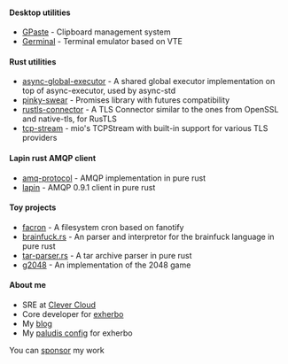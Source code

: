 #### Desktop utilities

  - [GPaste] - Clipboard management system
  - [Germinal] - Terminal emulator based on VTE

#### Rust utilities

  - [async-global-executor] - A shared global executor implementation on top of async-executor, used by async-std
  - [pinky-swear] - Promises library with futures compatibility
  - [rustls-connector] - A TLS Connector similar to the ones from OpenSSL and native-tls, for RusTLS
  - [tcp-stream] - mio's TCPStream with built-in support for various TLS providers

#### Lapin rust AMQP client

  - [amq-protocol] - AMQP implementation in pure rust
  - [lapin] - AMQP 0.9.1 client in pure rust

#### Toy projects

  - [facron] - A filesystem cron based on fanotify
  - [brainfuck.rs] - An parser and interpretor for the brainfuck language in pure rust
  - [tar-parser.rs] - A tar archive parser in pure rust
  - [g2048] - An implementation of the 2048 game

#### About me

  - SRE at [Clever Cloud]
  - Core developer for [exherbo]
  - My [blog]
  - My [paludis config] for exherbo

You can [sponsor] my work

[GPaste]: https://github.com/Keruspe/GPaste
[Germinal]: https://github.com/Keruspe/Germinal
[async-global-executor]: https://github.com/async-rs/async-global-executor
[pinky-swear]: https://github.com/Keruspe/pinky-swear
[rustls-connector]: https://github.com/Keruspe/rustls-connector
[tcp-stream]: https://github.com/Keruspe/tcp-stream
[amq-protocol]: https://github.com/CleverCloud/amq-protocol
[lapin]: https://github.com/CleverCloud/lapin
[facron]: https://github.com/Keruspe/facron
[brainfuck.rs]: https://github.com/Keruspe/brainfuck.rs
[tar-parser.rs]: https://github.com/Keruspe/tar-parser.rs
[g2048]: https://github.com/Keruspe/g2048
[Clever Cloud]: https://www.clever-cloud.com
[exherbo]: https://exherbo.org
[blog]: https://www.imagination-land.org/
[paludis config]: https://github.com/Keruspe/paludis-config
[sponsor]: https://github.com/sponsors/Keruspe
